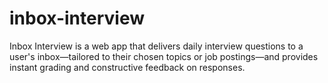# inbox-interview
Inbox Interview is a web app that delivers daily interview questions to a user's inbox—tailored to their chosen topics or job postings—and provides instant grading and constructive feedback on responses.

